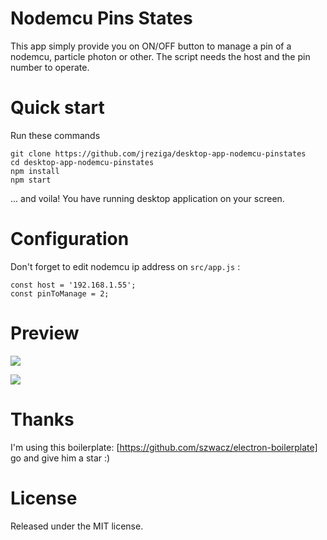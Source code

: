 Nodemcu Pins States
=======================
This app simply provide you on ON/OFF button to manage a pin of a nodemcu, particle photon or other. The script needs the host and the pin number to operate.

# Quick start

Run these commands

```
git clone https://github.com/jreziga/desktop-app-nodemcu-pinstates
cd desktop-app-nodemcu-pinstates
npm install
npm start
```
... and voila! You have running desktop application on your screen.

# Configuration

Don't forget to edit nodemcu ip address on `src/app.js` :
```
const host = '192.168.1.55';
const pinToManage = 2;
```

# Preview

![](http://puu.sh/qRKkv/2ba65fd16a.jpg)

![](http://puu.sh/qRKlU/6fcb761ccd.png)

# Thanks

I'm using this boilerplate: [https://github.com/szwacz/electron-boilerplate] go and give him a star :)


# License

Released under the MIT license.
